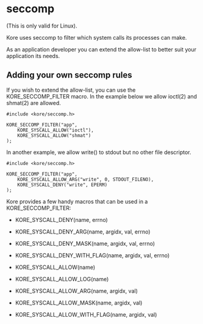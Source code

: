 # seccomp

(This is only valid for Linux).

Kore uses seccomp to filter which system calls its processes can make.

As an application developer you can extend the allow-list to better
suit your application its needs.

## Adding your own seccomp rules

If you wish to extend the allow-list, you can use the KORE_SECCOMP_FILTER
macro. In the example below we allow ioctl(2) and shmat(2) are allowed.

```
#include <kore/seccomp.h>

KORE_SECCOMP_FILTER("app",
	KORE_SYSCALL_ALLOW("ioctl"),
	KORE_SYSCALL_ALLOW("shmat")
);
```

In another example, we allow write() to stdout but no other file descriptor.

```
#include <kore/seccomp.h>

KORE_SECCOMP_FILTER("app",
	KORE_SYSCALL_ALLOW_ARG("write", 0, STDOUT_FILENO),
	KORE_SYSCALL_DENY("write", EPERM)
);
```

Kore provides a few handy macros that can be used in a KORE_SECCOMP_FILTER:

- KORE_SYSCALL_DENY(name, errno)
- KORE_SYSCALL_DENY_ARG(name, argidx, val, errno)
- KORE_SYSCALL_DENY_MASK(name, argidx, val, errno)
- KORE_SYSCALL_DENY_WITH_FLAG(name, argidx, val, errno)

- KORE_SYSCALL_ALLOW(name)
- KORE_SYSCALL_ALLOW_LOG(name)
- KORE_SYSCALL_ALLOW_ARG(name, argidx, val)
- KORE_SYSCALL_ALLOW_MASK(name, argidx, val)
- KORE_SYSCALL_ALLOW_WITH_FLAG(name, argidx, val)
